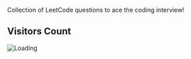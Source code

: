 Collection of LeetCode questions to ace the coding interview! 

## Visitors Count

<img align="left" src = "https://profile-counter.glitch.me/leetcodec-/count.svg" alt ="Loading">
